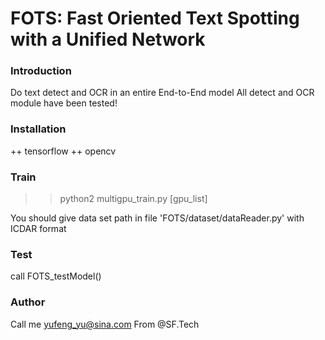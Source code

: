 # FOTS: Fast Oriented Text Spotting with a Unified Network

### Introduction

Do text detect and OCR in an entire End-to-End model
All detect and OCR module have been tested!

### Installation

++ tensorflow 
++ opencv 

### Train

>> python2 multigpu_train.py [gpu_list]

You should give data set path in file 'FOTS/dataset/dataReader.py' with ICDAR format

### Test

call FOTS_testModel()

### Author

Call me yufeng_yu@sina.com
From @SF.Tech


